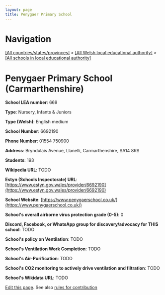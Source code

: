 ```yaml
---
layout: page
title: Penygaer Primary School
---
```

# Navigation

[[All countries/states/provinces]](../../..) > [[All Welsh local educational authority]](../..) > [[All schools in local educational authority]](..)

# Penygaer Primary School (Carmarthenshire)

**School LEA number**: 669

**Type**: Nursery, Infants & Juniors

**Type (Welsh)**: English medium

**School Number**: 6692190

**Phone Number**: 01554 750900

**Address**: Bryndulais Avenue, Llanelli, Carmarthenshire, SA14 8RS

**Students**: 193

**Wikipedia URL**: TODO

**Estyn (Schools Inspectorate) URL**: [https://www.estyn.gov.wales/provider/6692190](https://www.estyn.gov.wales/provider/6692190)

**School Website**: [https://www.penygaerschool.co.uk/](https://www.penygaerschool.co.uk/)

**School's overall airborne virus protection grade (0-5)**: 0

**Discord, Facebook, or WhatsApp group for discovery/advocacy for THIS school**: TODO

**School's policy on Ventilation**: TODO

**School's Ventilation Work Completion**: TODO

**School's Air-Purification**: TODO

**School's CO2 monitoring to actively drive ventilation and filtration**: TODO

**School's Wikidata URL**: TODO




[Edit this page](https://github.com/VentilationProject/Wales/edit/prif/./Carmarthenshire/Penygaer_Primary_School.md). See also [rules for contribution](../../../contribution-rules/)
